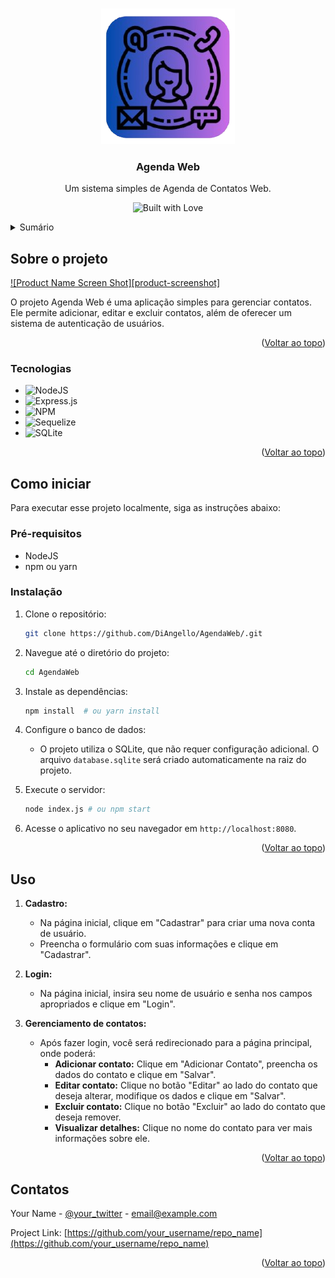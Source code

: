 <a id="readme-top"></a>
<!-- PROJECT LOGO -->
<br />
<div align="center">
  <a href="https://github.com/DiAngello/AgendaWeb">
    <img src="src/views/assets/logo.png" alt="Logo" >
  </a>

  <h3 align="center">Agenda Web</h3>

  <p align="center">
    Um sistema simples de Agenda de Contatos Web.
    <br /></p>
</div>
 
<p align="center">
  <img src="https://forthebadge.com/images/badges/built-with-love.png" alt="Built with Love">
</p>
<!-- TABLE OF CONTENTS -->
<details>
  <summary>Sumário</summary>
  <ol>
    <li>
      <a href="#about-the-project">Sobre o projeto</a>
      <ul>
        <li><a href="#built-with">Tecnologias</a></li>
      </ul>
    </li>
    <li>
      <a href="#getting-started">Como iniciar</a>
      <ul>
        <li><a href="#prerequisites">Pré-requisitos</a></li>
        <li><a href="#installation">Instalação</a></li>
      </ul>
    </li>
    <li><a href="#usage">Uso</a></li>
    <li><a href="#contact">Contatos</a></li>
  </ol>
</details>

<!-- ABOUT THE PROJECT -->
## Sobre o projeto

[![Product Name Screen Shot][product-screenshot]](https://example.com)

O projeto Agenda Web é uma aplicação simples para gerenciar contatos. Ele permite adicionar, editar e excluir contatos, além de oferecer um sistema de autenticação de usuários.

<p align="right">(<a href="#readme-top">Voltar ao topo</a>)</p>

<!-- BUILT WITH -->
### Tecnologias

* ![NodeJS](https://img.shields.io/badge/node.js-6DA55F?style=for-the-badge&logo=node.js&logoColor=white)
* ![Express.js](https://img.shields.io/badge/express.js-%23404d59.svg?style=for-the-badge&logo=express&logoColor=%2361DAFB)
* ![NPM](https://img.shields.io/badge/NPM-%23CB3837.svg?style=for-the-badge&logo=npm&logoColor=white)
* ![Sequelize](https://img.shields.io/badge/Sequelize-52B0E7?style=for-the-badge&logo=Sequelize&logoColor=white)
* ![SQLite](https://img.shields.io/badge/sqlite-%2307405e.svg?style=for-the-badge&logo=sqlite&logoColor=white)

<p align="right">(<a href="#readme-top">Voltar ao topo</a>)</p>

<!-- GETTING STARTED -->
## Como iniciar

Para executar esse projeto localmente, siga as instruções abaixo:

### Pré-requisitos

* NodeJS
* npm ou yarn

### Instalação

1. Clone o repositório:
   ```sh
   git clone https://github.com/DiAngello/AgendaWeb/.git
   ```
   
2.  Navegue até o diretório do projeto:
    ```sh
    cd AgendaWeb
    ```
    
3.  Instale as dependências:
    ```sh
    npm install  # ou yarn install
    ```
4.  Configure o banco de dados:
    - O projeto utiliza o SQLite, que não requer configuração adicional. O arquivo `database.sqlite` será criado automaticamente na raiz do projeto.
      
5.  Execute o servidor:
    ```sh
    node index.js # ou npm start
    ```
    
6.  Acesse o aplicativo no seu navegador em `http://localhost:8080`.

<p align="right">(<a href="#readme-top">Voltar ao topo</a>)</p>

<!-- USAGE EXAMPLES -->
## Uso

1. **Cadastro:**
   - Na página inicial, clique em "Cadastrar" para criar uma nova conta de usuário.
   - Preencha o formulário com suas informações e clique em "Cadastrar".

2. **Login:**
   - Na página inicial, insira seu nome de usuário e senha nos campos apropriados e clique em "Login".

3. **Gerenciamento de contatos:**
   - Após fazer login, você será redirecionado para a página principal, onde poderá:
     - **Adicionar contato:** Clique em "Adicionar Contato", preencha os dados do contato e clique em "Salvar".
     - **Editar contato:** Clique no botão "Editar" ao lado do contato que deseja alterar, modifique os dados e clique em "Salvar".
     - **Excluir contato:** Clique no botão "Excluir" ao lado do contato que deseja remover.
     - **Visualizar detalhes:** Clique no nome do contato para ver mais informações sobre ele.

<p align="right">(<a href="#readme-top">Voltar ao topo</a>)</p>

<!-- CONTACT -->
## Contatos

Your Name - [@your_twitter](https://twitter.com/your_username) - email@example.com

Project Link: [https://github.com/your_username/repo_name](https://github.com/your_username/repo_name)

<p align="right">(<a href="#readme-top">Voltar ao topo</a>)</p>
